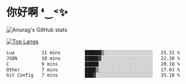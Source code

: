 # 你好啊 ❛‿˂✨

![Anurag's GitHub stats](https://github-readme-stats.vercel.app/api?username=ZombieFly&count_private=true&show_icons=true)

[![Top Langs](https://github-readme-stats.vercel.app/api/top-langs/?username=ZombieFly&layout=compact&count_private=true&hide=Ruby,makefile)](https://github.com/anuraghazra/github-readme-stats)

<!--START_SECTION:waka-->

```txt
Lua          11 mins         ██████▒░░░░░░░░░░░░░░░░░░   25.31 %
JSON         10 mins         █████▓░░░░░░░░░░░░░░░░░░░   22.30 %
C            9 mins          █████░░░░░░░░░░░░░░░░░░░░   20.18 %
Other        7 mins          ████▒░░░░░░░░░░░░░░░░░░░░   17.03 %
Git Config   7 mins          ███▓░░░░░░░░░░░░░░░░░░░░░   15.18 %
```

<!--END_SECTION:waka-->
